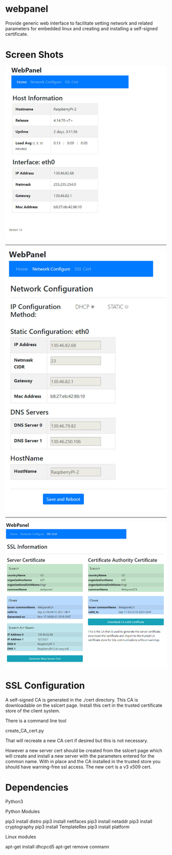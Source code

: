 # webpanel

Provide generic web interface to facilitate setting network and related parameters for embedded linux and creating and installing a self-signed certificate.

# Screen Shots

![Home Page](docs/img/index.jpg "Home Page")

---

![Home Page](docs/img/netconf.jpg "Net Configure")

---

![Home Page](docs/img/sslcert.jpg "SSL Cert Info")


# SSL Configuration

A self-signed CA is generated in the ./cert directory. This CA is
downloadable on the sslcert page. Install this cert in the trusted
certificate store of the client system.

There is a command line tool

create_CA_cert.py

That will recreate a new CA cert if desired but this is not necessary.

However a new server cert should be created from the sslcert page which
will create and install a new server with the parameters entered for the
common name.  With in place and the CA installed in the trusted store you
should have warning-free ssl access.  The new cert is a v3 x509 cert.

# Dependencies

Python3

Python Modules

pip3 install distro
pip3 install netifaces
pip3 install netaddr
pip3 install cryptography
pip3 install TemplateRex
pip3 install platform



Linux modules

apt-get install dhcpcd5
apt-get remove conmann
